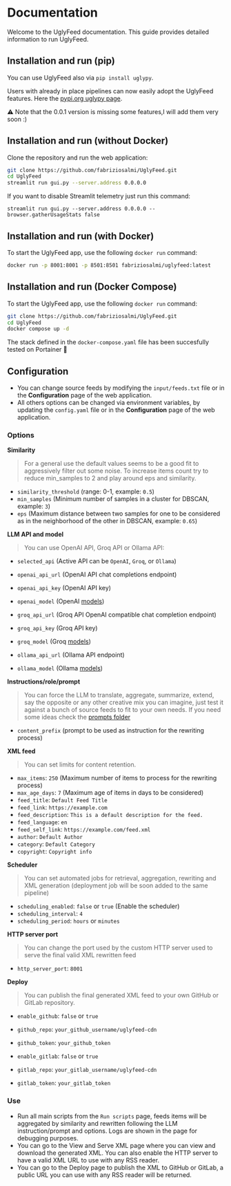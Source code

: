 # Documentation
Welcome to the UglyFeed documentation. This guide provides detailed information to run UglyFeed.

## Installation and run (pip)

You can use UglyFeed also via `pip install uglypy`. 

Users with already in place pipelines can now easily adopt the UglyFeed features. Here the [pypi.org uglypy page](https://pypi.org/project/uglypy/0.0.1/). 

⚠️ Note that the 0.0.1 version is missing some features,I will add them very soon :) 

## Installation and run (without Docker)

Clone the repository and run the web application:

```sh
git clone https://github.com/fabriziosalmi/UglyFeed.git
cd UglyFeed
streamlit run gui.py --server.address 0.0.0.0
```

If you want to disable Streamlit telemetry just run this command: 

`streamlit run gui.py --server.address 0.0.0.0 --browser.gatherUsageStats false`

## Installation and run (with Docker)

To start the UglyFeed app, use the following `docker run` command:

```bash
docker run -p 8001:8001 -p 8501:8501 fabriziosalmi/uglyfeed:latest
```

## Installation and run (Docker Compose)

To start the UglyFeed app, use the following `docker run` command:

```bash
git clone https://github.com/fabriziosalmi/UglyFeed.git
cd UglyFeed
docker compose up -d
```

The stack defined in the `docker-compose.yaml` file has been succesfully tested on Portainer 🎉

## Configuration
- You can change source feeds by modifying the `input/feeds.txt` file or in the **Configuration** page of the web application.
- All others options can be changed via environment variables, by updating the `config.yaml` file or in the **Configuration** page of the web application.

### Options

**Similarity**
> For a general use the default values seems to be a good fit to aggressively filter out some noise. To increase items count try to reduce min_samples to 2 and play around eps and similarity.

- `similarity_threshold` (range: 0-1, example: `0.5`)
- `min_samples` (Minimum number of samples in a cluster for DBSCAN, example: `3`)
- `eps` (Maximum distance between two samples for one to be considered as in the neighborhood of the other in DBSCAN, example: `0.65`)

**LLM API and model**
> You can use OpenAI API, Groq API or Ollama API:

- `selected_api` (Active API can be `OpenAI`, `Groq`, or `Ollama`)

- `openai_api_url` (OpenAI API chat completions endpoint)
- `openai_api_key` (OpenAI API key) 
- `openai_model` (OpenAI [models](https://platform.openai.com/docs/models))

- `groq_api_url` (Groq API OpenAI compatible chat completion endpoint)
- `groq_api_key` (Groq API key)
- `groq_model` (Groq [models](https://console.groq.com/docs/models)) 

- `ollama_api_url` (Ollama API endpoint)
- `ollama_model` (Ollama [models](https://platform.openai.com/docs/models)) 

**Instructions/role/prompt**
> You can force the LLM to translate, aggregate, summarize, extend, say the opposite or any other creative mix you can imagine, just test it against a bunch of source feeds to fit to your own needs. If you need some ideas check the [prompts folder](https://github.com/fabriziosalmi/UglyFeed/tree/main/prompts)

- `content_prefix` (prompt to be used as instruction for the rewriting process)

**XML feed**
> You can set limits for content retention.

- `max_items`: `250` (Maximum number of items to process for the rewriting process)
- `max_age_days`: `7` (Maximum age of items in days to be considered)
- `feed_title`: `Default Feed Title`
- `feed_link`: `https://example.com`
- `feed_description`: `This is a default description for the feed.`
- `feed_language`: `en`
- `feed_self_link`: `https://example.com/feed.xml`
- `author`: `Default Author`
- `category`: `Default Category`
- `copyright`: `Copyright info`
  
**Scheduler**
> You can set automated jobs for retrieval, aggregation, rewriting and XML generation (deployment job will be soon added to the same pipeline)

- `scheduling_enabled`: `false` or `true` (Enable the scheduler)
- `scheduling_interval`: `4`
- `scheduling_period`: `hours` or `minutes`

**HTTP server port**
> You can change the port used by the custom HTTP server used to serve the final valid XML rewritten feed

- `http_server_port`: `8001`

**Deploy**
> You can publish the final generated XML feed to your own GitHub or GitLab repository.

- `enable_github`: `false` or `true`
- `github_repo`: `your_github_username/uglyfeed-cdn`
- `github_token`: `your_github_token`

- `enable_gitlab`: `false` or `true`
- `gitlab_repo`: `your_gitlab_username/uglyfeed-cdn`
- `gitlab_token`: `your_gitlab_token`


### Use

- Run all main scripts from the `Run scripts` page, feeds items will be aggregated by similarity and rewritten following the LLM instruction/prompt and options. Logs are shown in the page for debugging purposes.
- You can go to the View and Serve XML page where you can view and download the generated XML. You can also enable the HTTP server to have a valid XML URL to use with any RSS reader.
- You can go to the Deploy page to publish the XML to GitHub or GitLab, a public URL you can use with any RSS reader will be returned.
